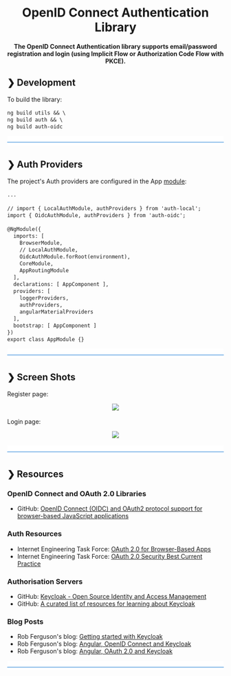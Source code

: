 <h1 align="center">OpenID Connect Authentication Library</h1>

<p align="center">
  <b>The OpenID Connect Authentication library supports email/password registration and login (using Implicit Flow or Authorization Code Flow with PKCE).</b></br>
</p>

## ❯ Development

To build the library:

```
ng build utils && \
ng build auth && \
ng build auth-oidc
```

![divider](../../divider.png)

## ❯ Auth Providers

The project's Auth providers are configured in the App [module](https://github.com/Robinyo/serendipity/blob/master/src/app/app.module.ts):

```
...

// import { LocalAuthModule, authProviders } from 'auth-local';
import { OidcAuthModule, authProviders } from 'auth-oidc';

@NgModule({
  imports: [
    BrowserModule,
    // LocalAuthModule,
    OidcAuthModule.forRoot(environment),
    CoreModule,
    AppRoutingModule
  ],
  declarations: [ AppComponent ],
  providers: [
    loggerProviders,
    authProviders,
    angularMaterialProviders
  ],
  bootstrap: [ AppComponent ]
})
export class AppModule {}
```

![divider](../../divider.png)

## ❯ Screen Shots

Register page:

<p align="center">
  <img src="https://github.com/Robinyo/serendipity/blob/master/screen-shots/oidc-register.png">
</p>

Login page:

<p align="center">
  <img src="https://github.com/Robinyo/serendipity/blob/master/screen-shots/oidc-login.png">
</p>

![divider](../../divider.png)

## ❯ Resources

### OpenID Connect and OAuth 2.0 Libraries

* GitHub: [OpenID Connect (OIDC) and OAuth2 protocol support for browser-based JavaScript applications](https://github.com/IdentityModel/oidc-client-js)

### Auth Resources

* Internet Engineering Task Force: [OAuth 2.0 for Browser-Based Apps](https://datatracker.ietf.org/doc/draft-ietf-oauth-browser-based-apps/)
* Internet Engineering Task Force: [OAuth 2.0 Security Best Current Practice](https://datatracker.ietf.org/doc/draft-ietf-oauth-security-topics/)

### Authorisation Servers

* GitHub: [Keycloak - Open Source Identity and Access Management](https://www.keycloak.org/)
* GitHub: [A curated list of resources for learning about Keycloak](https://github.com/thomasdarimont/awesome-keycloak)

### Blog Posts

* Rob Ferguson's blog: [Getting started with Keycloak](https://robferguson.org/blog/2019/12/24/getting-started-with-keycloak/)
* Rob Ferguson's blog: [Angular, OpenID Connect and Keycloak](https://robferguson.org/blog/2019/12/29/angular-openid-connect-keycloak/)
* Rob Ferguson's blog: [Angular, OAuth 2.0 and Keycloak](https://robferguson.org/blog/2019/12/31/angular-oauth2-keycloak/)

![divider](../../divider.png)
